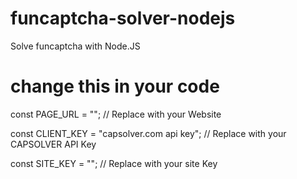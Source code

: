 # funcaptcha-solver-nodejs
Solve funcaptcha with Node.JS 


# change this in your code
const PAGE_URL = ""; // Replace with your Website

const CLIENT_KEY = "capsolver.com api key";  // Replace with your CAPSOLVER API Key

const SITE_KEY = ""; // Replace with your  site Key

